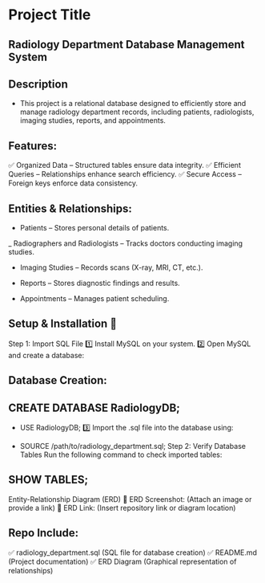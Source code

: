 # Project Title
## Radiology Department Database Management System

## Description
- This project is a relational database designed to efficiently store and manage radiology department records, including patients, radiologists, imaging studies, reports, and appointments.

## Features:
✅ Organized Data – Structured tables ensure data integrity. ✅ Efficient Queries – Relationships enhance search efficiency. ✅ Secure Access – Foreign keys enforce data consistency.

## Entities & Relationships:
- Patients – Stores personal details of patients.

_ Radiographers and Radiologists – Tracks doctors conducting imaging studies.

- Imaging Studies – Records scans (X-ray, MRI, CT, etc.).

- Reports – Stores diagnostic findings and results.

- Appointments – Manages patient scheduling.

## Setup & Installation 🚀
Step 1: Import SQL File
1️⃣ Install MySQL on your system. 2️⃣ Open MySQL and create a database:

## Database Creation:
## CREATE DATABASE RadiologyDB;
- USE RadiologyDB;
3️⃣ Import the .sql file into the database using:

- SOURCE /path/to/radiology_department.sql;
Step 2: Verify Database Tables
Run the following command to check imported tables:

## SHOW TABLES;
Entity-Relationship Diagram (ERD)
📌 ERD Screenshot: (Attach an image or provide a link) 📌 ERD Link: (Insert repository link or diagram location)

## Repo Include:
✅ radiology_department.sql (SQL file for database creation) ✅ README.md (Project documentation) ✅ ERD Diagram (Graphical representation of relationships)
